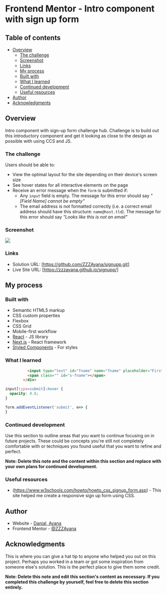 # Frontend Mentor - Intro component with sign up form 

## Table of contents

- [Overview](#overview)
  - [The challenge](#the-challenge)
  - [Screenshot](#screenshot)
  - [Links](#links)
  - [My process](#my-process)
  - [Built with](#built-with)
  - [What I learned](#what-i-learned)
  - [Continued development](#continued-development)
  - [Useful resources](#useful-resources)
- [Author](#author)
- [Acknowledgments](#acknowledgments)


## Overview
Intro component with sign-up form challenge hub. 
Сhallenge is to build out this introductory component and get it looking as close to the design as possible with using CCS and JS.

### The challenge

Users should be able to:

- View the optimal layout for the site depending on their device's screen size
- See hover states for all interactive elements on the page
- Receive an error message when the `form` is submitted if:
  - Any `input` field is empty. The message for this error should say *"[Field Name] cannot be empty"*
  - The email address is not formatted correctly (i.e. a correct email address should have this structure: `name@host.tld`). The message for this error should say *"Looks like this is not an email"*

### Screenshot

![](Screenshot-of-page.jpg)



### Links

- Solution URL: [https://github.com/ZZZAyana/signupp.git]
- Live Site URL: [https://zzzayana.github.io/signupp/]

## My process



### Built with

- Semantic HTML5 markup
- CSS custom properties
- Flexbox
- CSS Grid
- Mobile-first workflow
- [React](https://reactjs.org/) - JS library
- [Next.js](https://nextjs.org/) - React framework
- [Styled Components](https://styled-components.com/) - For styles


### What I learned


```html
          <input type="text" id="fname" name="fname" placeholder="First Name" class="">
          <span class="" id="s-fname"></span>
        </div>
```
```css
input[type=submit]:hover {
  opacity: 0.8;
}
```
```js
form.addEventListener('submit', e=> {
}
```

### Continued development

Use this section to outline areas that you want to continue focusing on in future projects. These could be concepts you're still not completely comfortable with or techniques you found useful that you want to refine and perfect.

**Note: Delete this note and the content within this section and replace with your own plans for continued development.**

### Useful resources

- (https://www.w3schools.com/howto/howto_css_signup_form.asp) - This site helped me create a responsive sign up form using CSS.


## Author

- Website - [Danial, Ayana](https://www.your-site.com)
- Frontend Mentor - [@ZZZAyana](https://www.frontendmentor.io/profile/ZZZAyana)


## Acknowledgments

This is where you can give a hat tip to anyone who helped you out on this project. Perhaps you worked in a team or got some inspiration from someone else's solution. This is the perfect place to give them some credit.

**Note: Delete this note and edit this section's content as necessary. If you completed this challenge by yourself, feel free to delete this section entirely.**
